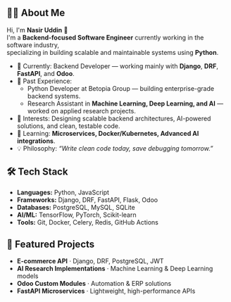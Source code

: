## 👨‍💻 About Me  

Hi, I'm **Nasir Uddin** 👋  
I'm a **Backend-focused Software Engineer** currently working in the software industry,  
specializing in building scalable and maintainable systems using **Python**.  

- 💼 Currently: Backend Developer — working mainly with **Django**, **DRF**, **FastAPI**, and **Odoo**.  
- 🔬 Past Experience:  
   - Python Developer at Betopia Group — building enterprise-grade backend systems.  
   - Research Assistant in **Machine Learning, Deep Learning, and AI** — worked on applied research projects.  
- 🚀 Interests: Designing scalable backend architectures, AI-powered solutions, and clean, testable code.  
- 🌱 Learning: **Microservices, Docker/Kubernetes, Advanced AI integrations**.  
- 💡 Philosophy: *“Write clean code today, save debugging tomorrow.”*  


## 🛠️ Tech Stack  

- **Languages:** Python, JavaScript  
- **Frameworks:** Django, DRF, FastAPI, Flask, Odoo  
- **Databases:** PostgreSQL, MySQL, SQLite  
- **AI/ML:** TensorFlow, PyTorch, Scikit-learn  
- **Tools:** Git, Docker, Celery, Redis, GitHub Actions  


## 🚀 Featured Projects  

- **E-commerce API** · Django, DRF, PostgreSQL, JWT  
- **AI Research Implementations** · Machine Learning & Deep Learning models  
- **Odoo Custom Modules** · Automation & ERP solutions  
- **FastAPI Microservices** · Lightweight, high-performance APIs  
